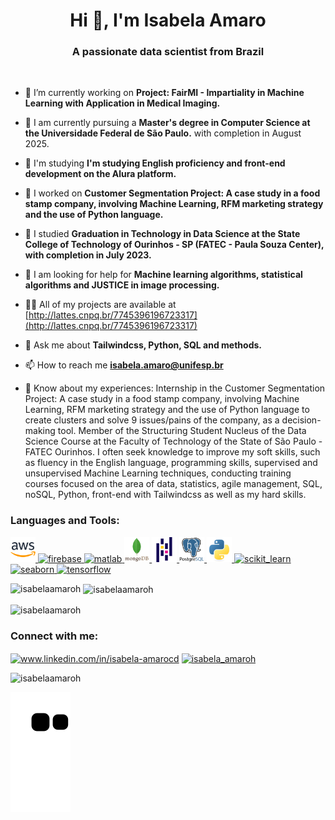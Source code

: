 <h1 align="center">Hi 👋, I'm Isabela Amaro</h1>
<h3 align="center">A passionate data scientist from Brazil</h3>

<p align="left"> <a href="https://twitter.com/" target="blank"><img src="https://img.shields.io/twitter/follow/?logo=twitter&style=for-the-badge" alt="" /></a> </p>

- 🔭 I’m currently working on **Project: FairMI - Impartiality in Machine Learning with Application in Medical Imaging.**
- 🌱 I am currently pursuing a **Master's degree in Computer Science at the Universidade Federal de São Paulo.** with completion in August 2025.
- 👯 I'm studying **I'm studying English proficiency and front-end development on the Alura platform.**
- 🔭 I worked on **Customer Segmentation Project: A case study in a food stamp company, involving Machine Learning, RFM marketing strategy and the use of Python language.**
- 🌱 I studied **Graduation in Technology in Data Science at the State College of Technology of Ourinhos - SP (FATEC - Paula Souza Center), with completion in July 2023.**
- 🤝 I am looking for help for **Machine learning algorithms, statistical algorithms and JUSTICE in image processing.**
- 👨‍💻 All of my projects are available at [http://lattes.cnpq.br/7745396196723317](http://lattes.cnpq.br/7745396196723317)
- 💬 Ask me about **Tailwindcss, Python, SQL and methods.**
- 📫 How to reach me **isabela.amaro@unifesp.br**

- 📄 Know about my experiences: Internship in the Customer Segmentation Project: A case study in a food stamp company, involving Machine Learning, RFM marketing strategy and the use of Python language to create clusters and solve 9 issues/pains of the company, as a decision-making tool. Member of the Structuring Student Nucleus of the Data Science Course at the Faculty of Technology of the State of São Paulo - FATEC Ourinhos. I often seek knowledge to improve my soft skills, such as fluency in the English language, programming skills, supervised and unsupervised Machine Learning techniques, conducting training courses focused on the area of ​​data, statistics, agile management, SQL, noSQL, Python, front-end with Tailwindcss as well as my hard skills.

<h3 align="left">Languages and Tools:</h3>
<p align="left"> <a href="https://aws.amazon.com" target="_blank" rel="noreferrer"> <img src="https://raw.githubusercontent.com/devicons/devicon/master/icons/amazonwebservices/amazonwebservices-original-wordmark.svg" alt="aws" width="40" height="40"/> </a> <a href="https://firebase.google.com/" target="_blank" rel="noreferrer"> <img src="https://www.vectorlogo.zone/logos/firebase/firebase-icon.svg" alt="firebase" width="40" height="40"/> </a> <a href="https://www.mathworks.com/" target="_blank" rel="noreferrer"> <img src="https://upload.wikimedia.org/wikipedia/commons/2/21/Matlab_Logo.png" alt="matlab" width="40" height="40"/> </a> <a href="https://www.mongodb.com/" target="_blank" rel="noreferrer"> <img src="https://raw.githubusercontent.com/devicons/devicon/master/icons/mongodb/mongodb-original-wordmark.svg" alt="mongodb" width="40" height="40"/> </a> <a href="https://pandas.pydata.org/" target="_blank" rel="noreferrer"> <img src="https://raw.githubusercontent.com/devicons/devicon/2ae2a900d2f041da66e950e4d48052658d850630/icons/pandas/pandas-original.svg" alt="pandas" width="40" height="40"/> </a> <a href="https://www.postgresql.org" target="_blank" rel="noreferrer"> <img src="https://raw.githubusercontent.com/devicons/devicon/master/icons/postgresql/postgresql-original-wordmark.svg" alt="postgresql" width="40" height="40"/> </a> <a href="https://www.python.org" target="_blank" rel="noreferrer"> <img src="https://raw.githubusercontent.com/devicons/devicon/master/icons/python/python-original.svg" alt="python" width="40" height="40"/> </a> <a href="https://scikit-learn.org/" target="_blank" rel="noreferrer"> <img src="https://upload.wikimedia.org/wikipedia/commons/0/05/Scikit_learn_logo_small.svg" alt="scikit_learn" width="40" height="40"/> </a> <a href="https://seaborn.pydata.org/" target="_blank" rel="noreferrer"> <img src="https://seaborn.pydata.org/_images/logo-mark-lightbg.svg" alt="seaborn" width="40" height="40"/> </a> <a href="https://www.tensorflow.org" target="_blank" rel="noreferrer"> <img src="https://www.vectorlogo.zone/logos/tensorflow/tensorflow-icon.svg" alt="tensorflow" width="40" height="40"/> </a> </p>

<p><img align="left" src="https://github-readme-stats.vercel.app/api/top-langs?username=isabelaamaroh&show_icons=true&locale=en&layout=compact" alt="isabelaamaroh" /></p>

<p>&nbsp;<img align="center" src="https://github-readme-stats.vercel.app/api?username=isabelaamaroh&show_icons=true&locale=en" alt="isabelaamaroh" /></p>

<p><img align="center" src="https://github-readme-streak-stats.herokuapp.com/?user=isabelaamaroh&" alt="isabelaamaroh" /></p>

<h3 align="left">Connect with me:</h3>
<p align="left">
<a href="https://linkedin.com/in/www.linkedin.com/in/isabela-amarocd" target="blank"><img align="center" src="https://raw.githubusercontent.com/rahuldkjain/github-profile-readme-generator/master/src/images/icons/Social/linked-in-alt.svg" alt="www.linkedin.com/in/isabela-amarocd" height="30" width="40" /></a>
<a href="https://instagram.com/isabela_amaroh" target="blank"><img align="center" src="https://raw.githubusercontent.com/rahuldkjain/github-profile-readme-generator/master/src/images/icons/Social/instagram.svg" alt="isabela_amaroh" height="30" width="40" /></a>
</p>


<p align="left"> <img src="https://komarev.com/ghpvc/?username=isabelaamaroh&label=Profile%20views&color=0e75b6&style=flat" alt="isabelaamaroh" /> </p>


  ![Snake animation](https://github.com/rafaballerini/rafaballerini/blob/output/github-contribution-grid-snake.svg)

</div>
